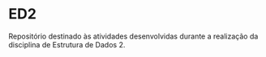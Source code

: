 # ED2
Repositório destinado às atividades desenvolvidas durante a realização da disciplina de Estrutura de Dados 2. 
